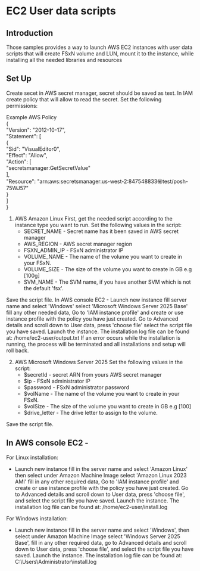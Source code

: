 # EC2 User data scripts

## Introduction
Those samples provides a way to launch AWS EC2 instances with user data scripts that will create FSxN volume and LUN, mount it to the instance,
while installing all the needed libraries and resources

## Set Up
Create secet in AWS secret manager, secret should be saved as text.
In IAM create policy that will allow to read the secret.
Set the following permissions:

Example AWS Policy  
{  
  "Version": "2012-10-17",  
  "Statement": [  
    {  
      "Sid": "VisualEditor0",  
      "Effect": "Allow",  
      "Action": [  
        "secretsmanager:GetSecretValue"  
      ],  
      "Resource": "arn:aws:secretsmanager:us-west-2:847548833:secret:test/posh-75WJ57"  
    }  
  ]  
}

1. AWS Amazon Linux
  First, get the needed script according to the instance type you want to run.
  Set the following values in the script:
   - SECRET_NAME - Secret name has it been saved in AWS secret manager
   - AWS_REGION - AWS secret manager region
   - FSXN_ADMIN_IP - FSxN administrator IP
   - VOLUME_NAME - The name of the volume you want to create in your FSxN. 
   - VOLUME_SIZE - The size of the volume you want to create in GB e.g [100g]
   - SVM_NAME - The SVM name, if you have another SVM which is not the default 'fsx'.

Save the script file.
In AWS console EC2 - Launch new instance fill server name and select 'Windows' select 'Microsoft Windows Server 2025 Base' fill any other needed data,
Go to 'IAM instance profile' and create or use instance profile with the policy you have just created.
Go to Advanced details and scroll down to User data, press 'choose file' select the script file you have saved.
Launch the instance.
The installation log file can be found at: /home/ec2-user/output.txt 
If an error occurs while the installation is running, the process will be terminated and all installations and setup will roll back.

2. AWS Microsoft Windows Server 2025 
  Set the following values in the script:
   - $secretId - secret ARN from yours AWS secret manager
   - $ip - FSxN administrator IP
   - $password - FSxN administrator password
   - $volName - The name of the volume you want to create in your FSxN. 
   - $volSize - The size of the volume you want to create in GB e.g [100]
   - $drive_letter - The drive letter to assign to the volume.

  Save the script file.

## In AWS console EC2 - 
  
For Linux installation:
  - Launch new instance fill in the server name and select 'Amazon Linux' then select under Amazon Machine Image select 'Amazon Linux 2023 AMI' fill in any other required data, 
    Go to 'IAM instance profile' and create or use instance profile with the policy you have just created.
    Go to Advanced details and scroll down to User data, press 'choose file', and select the script file you have saved.
    Launch the instance.
    The installation log file can be found at: /home/ec2-user/install.log
  
For Windows installation:
  - Launch new instance fill in the server name and select 'Windows', then select under Amazon Machine Image select 'Windows Server 2025 Base', fill in any other required data, 
    go to Advanced details and scroll down to User data, press 'choose file', and select the script file you have saved.
    Launch the instance.
    The installation log file can be found at: C:\Users\Administrator\install.log
